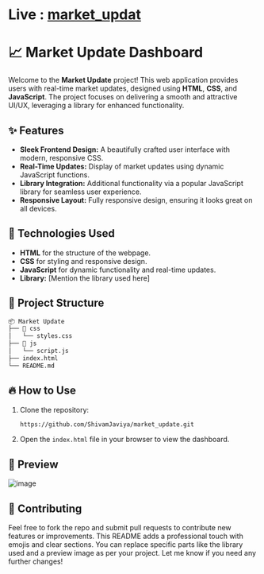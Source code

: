 # Live : [market_updat](https://shivamjaviya.github.io/market_update/)

# 📈 Market Update Dashboard

Welcome to the **Market Update** project! This web application provides users with real-time market updates, designed using **HTML**, **CSS**, and **JavaScript**. The project focuses on delivering a smooth and attractive UI/UX, leveraging a library for enhanced functionality.

## ✨ Features

- **Sleek Frontend Design:** A beautifully crafted user interface with modern, responsive CSS.
- **Real-Time Updates:** Display of market updates using dynamic JavaScript functions.
- **Library Integration:** Additional functionality via a popular JavaScript library for seamless user experience.
- **Responsive Layout:** Fully responsive design, ensuring it looks great on all devices.

## 🚀 Technologies Used

- **HTML** for the structure of the webpage.
- **CSS** for styling and responsive design.
- **JavaScript** for dynamic functionality and real-time updates.
- **Library:** [Mention the library used here]

## 📂 Project Structure

```bash
📦 Market Update
├── 📁 css
│   └── styles.css
├── 📁 js
│   └── script.js
├── index.html
└── README.md
```

## 🔥 How to Use

1. Clone the repository:
   ```bash
   https://github.com/ShivamJaviya/market_update.git
   ```
2. Open the `index.html` file in your browser to view the dashboard.

## 📸 Preview

![image](https://github.com/user-attachments/assets/e16e8120-353a-4180-8baf-68ffb0e50f50)


## 🤝 Contributing

Feel free to fork the repo and submit pull requests to contribute new features or improvements.
This README adds a professional touch with emojis and clear sections. You can replace specific parts like the library used and a preview image as per your project. Let me know if you need any further changes!
